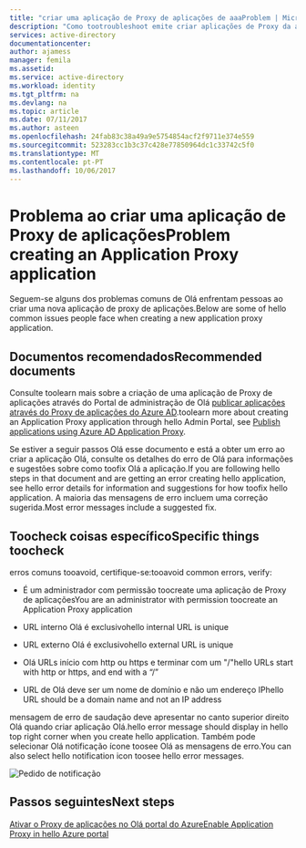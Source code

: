 ```yaml
---
title: "criar uma aplicação de Proxy de aplicações de aaaProblem | Microsoft Docs"
description: "Como tootroubleshoot emite criar aplicações de Proxy da aplicação no portal de administração do Azure AD Olá"
services: active-directory
documentationcenter: 
author: ajamess
manager: femila
ms.assetid: 
ms.service: active-directory
ms.workload: identity
ms.tgt_pltfrm: na
ms.devlang: na
ms.topic: article
ms.date: 07/11/2017
ms.author: asteen
ms.openlocfilehash: 24fab83c38a49a9e5754854acf2f9711e374e559
ms.sourcegitcommit: 523283cc1b3c37c428e77850964dc1c33742c5f0
ms.translationtype: MT
ms.contentlocale: pt-PT
ms.lasthandoff: 10/06/2017
---
```

# <a name="problem-creating-an-application-proxy-application"></a><span data-ttu-id="e7259-103">Problema ao criar uma aplicação de Proxy de aplicações</span><span class="sxs-lookup"><span data-stu-id="e7259-103">Problem creating an Application Proxy application</span></span> 

<span data-ttu-id="e7259-104">Seguem-se alguns dos problemas comuns de Olá enfrentam pessoas ao criar uma nova aplicação de proxy de aplicações.</span><span class="sxs-lookup"><span data-stu-id="e7259-104">Below are some of hello common issues people face when creating a new application proxy application.</span></span>

## <a name="recommended-documents"></a><span data-ttu-id="e7259-105">Documentos recomendados</span><span class="sxs-lookup"><span data-stu-id="e7259-105">Recommended documents</span></span> 

<span data-ttu-id="e7259-106">Consulte toolearn mais sobre a criação de uma aplicação de Proxy de aplicações através do Portal de administração de Olá [publicar aplicações através do Proxy de aplicações do Azure AD](https://docs.microsoft.com/azure/active-directory/application-proxy-publish-azure-portal).</span><span class="sxs-lookup"><span data-stu-id="e7259-106">toolearn more about creating an Application Proxy application through hello Admin Portal, see [Publish applications using Azure AD Application Proxy](https://docs.microsoft.com/azure/active-directory/application-proxy-publish-azure-portal).</span></span>

<span data-ttu-id="e7259-107">Se estiver a seguir passos Olá esse documento e está a obter um erro ao criar a aplicação Olá, consulte os detalhes do erro de Olá para informações e sugestões sobre como toofix Olá a aplicação.</span><span class="sxs-lookup"><span data-stu-id="e7259-107">If you are following hello steps in that document and are getting an error creating hello application, see hello error details for information and suggestions for how toofix hello application.</span></span> <span data-ttu-id="e7259-108">A maioria das mensagens de erro incluem uma correção sugerida.</span><span class="sxs-lookup"><span data-stu-id="e7259-108">Most error messages include a suggested fix.</span></span> 

## <a name="specific-things-toocheck"></a><span data-ttu-id="e7259-109">Toocheck coisas específico</span><span class="sxs-lookup"><span data-stu-id="e7259-109">Specific things toocheck</span></span>

<span data-ttu-id="e7259-110">erros comuns tooavoid, certifique-se:</span><span class="sxs-lookup"><span data-stu-id="e7259-110">tooavoid common errors, verify:</span></span>

-   <span data-ttu-id="e7259-111">É um administrador com permissão toocreate uma aplicação de Proxy de aplicações</span><span class="sxs-lookup"><span data-stu-id="e7259-111">You are an administrator with permission toocreate an Application Proxy application</span></span>

-   <span data-ttu-id="e7259-112">URL interno Olá é exclusivo</span><span class="sxs-lookup"><span data-stu-id="e7259-112">hello internal URL is unique</span></span>

-   <span data-ttu-id="e7259-113">URL externo Olá é exclusivo</span><span class="sxs-lookup"><span data-stu-id="e7259-113">hello external URL is unique</span></span>

-   <span data-ttu-id="e7259-114">Olá URLs início com http ou https e terminar com um "/"</span><span class="sxs-lookup"><span data-stu-id="e7259-114">hello URLs start with http or https, and end with a “/”</span></span>

-   <span data-ttu-id="e7259-115">URL de Olá deve ser um nome de domínio e não um endereço IP</span><span class="sxs-lookup"><span data-stu-id="e7259-115">hello URL should be a domain name and not an IP address</span></span>

<span data-ttu-id="e7259-116">mensagem de erro de saudação deve apresentar no canto superior direito Olá quando criar aplicação Olá.</span><span class="sxs-lookup"><span data-stu-id="e7259-116">hello error message should display in hello top right corner when you create hello application.</span></span> <span data-ttu-id="e7259-117">Também pode selecionar Olá notificação ícone toosee Olá as mensagens de erro.</span><span class="sxs-lookup"><span data-stu-id="e7259-117">You can also select hello notification icon toosee hello error messages.</span></span>

   ![Pedido de notificação](./media/application-proxy-config-problem/error-message.png)

## <a name="next-steps"></a><span data-ttu-id="e7259-119">Passos seguintes</span><span class="sxs-lookup"><span data-stu-id="e7259-119">Next steps</span></span>
[<span data-ttu-id="e7259-120">Ativar o Proxy de aplicações no Olá portal do Azure</span><span class="sxs-lookup"><span data-stu-id="e7259-120">Enable Application Proxy in hello Azure portal</span></span>](active-directory-application-proxy-enable.md)
